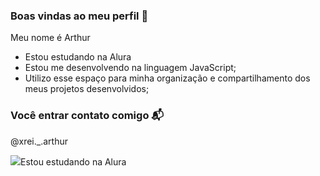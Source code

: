 ### Boas vindas ao meu perfil 🧡

Meu nome é Arthur 

- Estou estudando na Alura
- Estou me desenvolvendo na linguagem JavaScript;
- Utilizo esse espaço para minha organização e compartilhamento dos meus projetos desenvolvidos;

### Você entrar contato comigo 📬
@xrei._.arthur 


![](https://media.tenor.com/w72yIQZ4M-0AAAAC/toothless-nom.gif)Estou estudando na Alura
